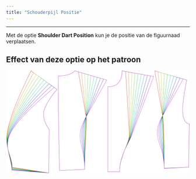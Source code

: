 ```yaml
---
title: "Schouderpijl Positie"
---
```


***

Met de optie **Shoulder Dart Position** kun je de positie van de figuurnaad verplaatsen.

## Effect van deze optie op het patroon

![Deze afbeelding toont het effect van deze optie door meerdere varianten die een andere waarde hebben voor deze optie te vervangen](noble_shoulderdartposition_sample.svg "Effect van deze optie op het patroon")
